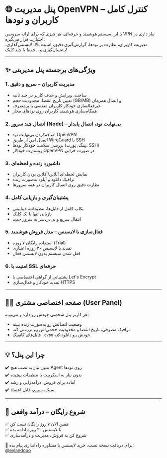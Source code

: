 # 🌐 پنل مدیریت OpenVPN – کنترل کامل کاربران و نودها

با این سیستم هوشمند و حرفه‌ای، هر چیزی که برای ارائه سرویس VPN نیاز داری در اختیارت قرار می‌گیره:  
مدیریت کاربران، نظارت بر نودها، گزارش‌گیری دقیق، امنیت بالا، لایسنس‌گذاری، پشتیبان‌گیری و... فقط با چند کلیک!

---

## ✨ ویژگی‌های برجسته پنل مدیریتی

### 1. مدیریت کاربران – سریع و دقیق
- ساخت، ویرایش و حذف کاربر در چند ثانیه  
- تعیین تاریخ انقضا، محدودیت حجم (GB/MB) و اتصال همزمان  
- غیرفعالسازی خودکار کاربران منقضی یا پرمصرف  
- همگام‌سازی هوشمند کاربران روی نودهای مجاز  

### 2. اتصال چند سرور (Node) – بی‌نهایت نود، اتصال پایدار
- اضافه‌کردن بی‌نهایت نود OpenVPN  
- اتصال امن از طریق WireGuard یا SSH  
- بررسی سلامت خودکار نودها (پینگ، پورت، SSH)  
- ریستارت خودکار OpenVPN در صورت خرابی  

### 3. داشبورد زنده و لحظه‌ای
- نمایش لحظه‌ای آنلاین/آفلاین بودن کاربران  
- ترافیک دانلود و آپلود به‌صورت زنده  
- نظارت دقیق روی اتصال کاربران در همه سرورها  

### 4. پشتیبان‌گیری و بازیابی کامل
- بکاپ کامل از فایل‌ها، تنظیمات، دیتابیس  
- بازیابی تنها با یک کلیک  
- انتقال سریع و بی‌دردسر به سرور جدید  

### 5. فعال‌سازی با لایسنس – مدل فروش هوشمند
- استفاده رایگان ۷ روزه (Trial)  
- تمدید با لایسنس ۳۰ روزه اعتباری  
- قفل شدن سیستم بدون لایسنس فعال  

### 6. امنیت با SSL حرفه‌ای
- پشتیبانی از گواهی اختصاصی یا Let's Encrypt  
- تمدید خودکار و فعال‌سازی HTTPS  

---

## 🧑‍💻 صفحه اختصاصی مشتری (User Panel)

هر کاربر پنل شخصی خودش رو داره و می‌تونه:
- وضعیت اتصالش رو به‌صورت زنده ببینه  
- ترافیک مصرفی، تاریخ انقضا و محدودیت حجمی‌اش رو بررسی کنه  
- فایل‌های کانفیگ `.ovpn` خودش رو دانلود کنه  

---

## 💡 چرا این پنل؟

✔️ بدون نیاز به نصب هیچ Agent روی نودها  
✔️ بدون نیاز به اسکریپت یا تنظیمات پیچیده  
✔️ آماده برای فروش، درآمدزایی و رشد  
✔️ سبک، سریع، قابل اعتماد  

---

## 🚀 شروع رایگان – درآمد واقعی

✅ همین الان ۷ روز رایگان تست کن  
✅ با لایسنس ۳۰ روزه ادامه بده  
✅ شروع کن به فروش، مدیریت و درآمدسازی  

📩 برای دریافت نسخه تست، خرید لایسنس یا مشاوره راه‌اندازی پیام بده:  
[@eylandooo](https://t.me/eylandooo)
